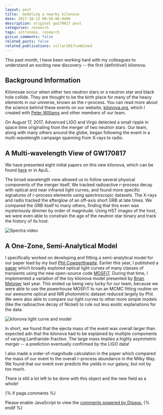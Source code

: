 ```yaml
---
layout: post
title:  modeling a nearby kilonova
date: 2017-10-15 09:56:00-0400
description: original gw170817 post
categories: research
tags: astronomy, research
giscus_comments: false
related_posts: false
related_publications: villar2017combined
---
```



This past month, I have been working hard with my colleagues to understand an exciting new discovery -- the first (definitive!) kilonova.

## Background Information

Kilonovae occur when either two neutron stars or a neutron star and black hole collide. They are thought to be the birth place for many of the heavy elements in our universe, known as the *r*-process. You can read more about the science behind these events on our website, [kilonova.org](https://kilonova.org), which I created with [Peter Williams](https://newton.cx/~peter/) and other members of our team.

On August 17, 2017, Advanced LIGO and Virgo detected a small ripple in space time originating from the merger of two neutron stars. Our team, along with many others around the globe, began following the event in a multi-wavelength campaign spanning from X-rays to radio.

## A Multi-wavelength View of GW170817

We have presented eight initial papers on this new kilonova, which can be found [here](https://kilonova.org) or in ApJL. 

The broad wavelength view allowed us to follow several physical components of the merger itself. We tracked radioactive *r*-process decay with optical and near infrared light curves, and found more specific signatures of *r*-process elements using spectroscopic datasets. The X-rays and radio tracked the afterglow of an off-axis short GRB at late times. We compared the GRB itself to many others, finding that this even was mysteriously dimmer by order of magnitude. Using HST images of the host, we were even able to constrain the age of the neutron star binary and track the history of its host.


![Spectra video](/images/spec4gif.gif)

## A One-Zone, Semi-Analytical Model

I specifically worked on developing and fitting a semi-analytical model for our paper lead by my bud [Phil Cowperthwaite](http://pscastro.com/). Earlier this year, I published a [paper](https://arxiv.org/abs/1707.08132) which broadly explored optical light curves of many classes of transients using the new open-source code [MOSFiT](https://arxiv.org/abs/1710.02145). During that time, I implemented a variation of the toy kilonova model presented by [Brian Metzger](https://arxiv.org/abs/1610.09381) last year. This ended up being very lucky for our team, because we were able to use the powerhouse MOSFiT to run an MCMC fitting routine on our awesome optical and NIR photometric dataset reduced largely by Phil. We were also able to compare our light curves to other more simple models (like the radioactive decay of Nickel) to rule out less exotic explanations for the data.

![kilonova light curve and model](/images/kn_1.png)


In short, we found that the ejecta mass of the event was overall larger than expected adn that the kilonova had to be explained by multiple components of varying Lanthanide-fraction. The large mass implies a highly asymmetric merger -- a prediction eventually confirmed by the LIGO data! 

I also made a order-of-magnitude calculation in the paper which compared the mass of our event to the overall *r*-process abundance in the Milky Way. We found that our event over predicts the yields in our galaxy, but not by too much.

There is still a lot left to be done with this object and the new field as a whole!

{% if page.comments %}
<div id="disqus_thread"></div>
<script>

/**
*  RECOMMENDED CONFIGURATION VARIABLES: EDIT AND UNCOMMENT THE SECTION BELOW TO INSERT DYNAMIC VALUES FROM YOUR PLATFORM OR CMS.
*  LEARN WHY DEFINING THESE VARIABLES IS IMPORTANT: https://disqus.com/admin/universalcode/#configuration-variables*/
/*
var disqus_config = function () {
this.page.url = PAGE_URL;  // Replace PAGE_URL with your page's canonical URL variable
this.page.identifier = PAGE_IDENTIFIER; // Replace PAGE_IDENTIFIER with your page's unique identifier variable
};
*/
(function() { // DON'T EDIT BELOW THIS LINE
var d = document, s = d.createElement('script');
s.src = 'https://ashleyvillar-com.disqus.com/embed.js';
s.setAttribute('data-timestamp', +new Date());
(d.head || d.body).appendChild(s);
})();
</script>
<noscript>Please enable JavaScript to view the <a href="https://disqus.com/?ref_noscript">comments powered by Disqus.</a></noscript>
{% endif %}

